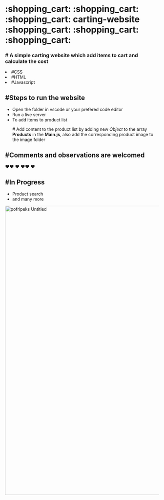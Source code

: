 <h1>:shopping_cart: :shopping_cart: :shopping_cart: carting-website :shopping_cart: :shopping_cart: :shopping_cart:</h1>
<h3># A simple carting website which add items to cart and calculate the cost</h3>

<li> #CSS</li>
<li> #HTML</li>
<li> #Javascript</li>

<h2><strong>#Steps to run the website</strong></h2>

<ul>
<liClone repository</li>
<li>Open the folder in vscode or your prefered code editor</li>
<li>Run a live server</li>
<li>To add items to product list</li>
<p># Add content to the product list by adding new <i>Object</i> to the array <strong>Products</strong> in the <strong>Main.js</strong>, also add the corresponding product image to the image folder</p>
</ul>

<span><h2><strong>#Comments and observations are welcomed</strong></h2>
:heart::heart: :heart: :heart::heart: :heart:</span>

<h2><strong>#In Progress</strong></h2>
<ul>
<liDelete each items in cart</li>
<li>Product search</li>
<li>and many more</li>
</ul>


<img width="948" alt="pofripeks Untitled" src="https://user-images.githubusercontent.com/42099116/191496514-8cbac992-1e70-403d-a33d-e60732aaa9c0.png">


